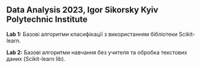 ## Data Analysis 2023, Igor Sikorsky Kyiv Polytechnic Institute

**Lab 1:** Базові алгоритми класифікації з використанням бібліотеки Scikit-learn.

**Lab 2:** Базові алгоритми навчання без учителя та обробка текстових даних (Scikit-learn lib).